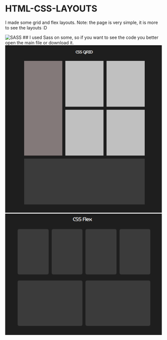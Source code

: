 # HTML-CSS-LAYOUTS
I made some grid and flex layouts. Note: the page is very simple, it is more to see the layouts :D

 <img src="https://github.com/RafaelCardoso11/HTML-CSS-LAYOUTS/blob/master/sass_lang_logo_icon_168850" alt="SASS">
## I used Sass on some, so if you want to see the code you better open the main file or download it.
   <img src="https://github.com/RafaelCardoso11/HTML-CSS-LAYOUTS/blob/master/Grid_1.png" alt="Grid-exemplo1">
   <img src="https://github.com/RafaelCardoso11/HTML-CSS-LAYOUTS/blob/master/Flex_1.png" alt="Grid-exemplo2">
   
   
